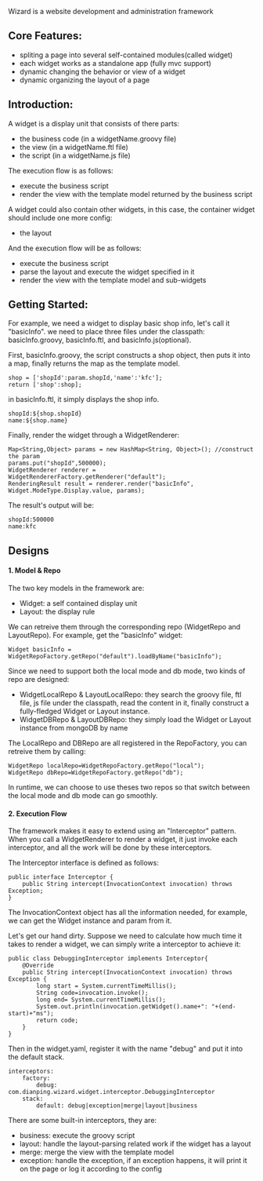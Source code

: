 
Wizard is a website development and administration framework

## Core Features:
- spliting a page into several self-contained modules(called widget)
- each widget works as a standalone app (fully mvc support)
- dynamic changing the behavior or view of a widget
- dynamic organizing the layout of a page

## Introduction:

A widget is a display unit that consists of there parts:

- the business code (in a widgetName.groovy file)
- the view (in a widgetName.ftl file)
- the script (in a widgetName.js file)

The execution flow is as follows:

- execute the business script
- render the view with the template model returned by the business script


A widget could also contain other widgets, in this case, the container widget should include one more config:

- the layout

And the execution flow will be as follows:

- execute the business script
- parse the layout and execute the widget specified in it
- render the view with the template model and sub-widgets

## Getting Started:

For example, we need a widget to display basic shop info, let's call it "basicInfo". we need to place three files under the classpath: basicInfo.groovy, basicInfo.ftl, and basicInfo.js(optional).

First, basicInfo.groovy, the script constructs a shop object, then puts it into a map, finally returns the map as the template model.

	shop = ['shopId':param.shopId,'name':'kfc'];
	return ['shop':shop];
	
in basicInfo.ftl, it simply displays the shop info.

	shopId:${shop.shopId}
	name:${shop.name}
	
Finally, render the widget through a WidgetRenderer:

	Map<String,Object> params = new HashMap<String, Object>(); //construct the param
	params.put("shopId",500000);
	WidgetRenderer renderer = WidgetRendererFactory.getRenderer("default");
	RenderingResult result = renderer.render("basicInfo", Widget.ModeType.Display.value, params);
	
The result's output will be:
	
	shopId:500000
	name:kfc
	
## Designs

#### 1. Model & Repo
The two key models in the framework are:

- Widget: a self contained display unit  
- Layout: the display rule

We can retreive them through the corresponding repo (WidgetRepo and LayoutRepo). For example, get the "basicInfo" widget:

	Widget basicInfo = WidgetRepoFactory.getRepo("default").loadByName("basicInfo");

Since we need to support both the local mode and db mode, two kinds of repo are designed:

- WidgetLocalRepo & LayoutLocalRepo: they search the groovy file, ftl file, js file under the classpath, read the content in it, finally construct a fully-fledged Widget or Layout instance.
- WidgetDBRepo & LayoutDBRepo: they simply load the Widget or Layout instance from mongoDB by name

The LocalRepo and DBRepo are all registered in the RepoFactory, you can retreive them by calling:

	WidgetRepo localRepo=WidgetRepoFactory.getRepo("local");
	WidgetRepo dbRepo=WidgetRepoFactory.getRepo("db");

In runtime, we can choose to use theses two repos so that switch between the local mode and db mode can go smoothly.

#### 2. Execution Flow
The framework makes it easy to extend using an "Interceptor" pattern. When you call a WidgetRenderer to render a widget, it just invoke each interceptor, and all the work will be done by these interceptors.

The Interceptor interface is defined as follows:
	
	public interface Interceptor {
    	public String intercept(InvocationContext invocation) throws Exception;
	}

The InvocationContext object has all the information needed, for example, we can get the Widget instance and param from it.

Let's get our hand dirty. Suppose we need to calculate how much time it takes to render a widget, we can simply write a interceptor to achieve it:

	public class DebuggingInterceptor implements Interceptor{
    	@Override
    	public String intercept(InvocationContext invocation) throws 	Exception {
        	long start = System.currentTimeMillis();
        	String code=invocation.invoke();
        	long end= System.currentTimeMillis();
        	System.out.println(invocation.getWidget().name+": "+(end-start)+"ms");
        	return code;
    	}
	}
	
Then in the widget.yaml, register it with the name "debug" and put it into the default stack.

	interceptors:
    	factory:
        	debug: com.dianping.wizard.widget.interceptor.DebuggingInterceptor
    	stack:
        	default: debug|exception|merge|layout|business
        	
There are some built-in interceptors, they are:

- business: execute the groovy script
- layout: handle the layout-parsing related work if the widget has a layout
- merge: merge the view with the template model
- exception: handle the exception, if an exception happens, it will print it on the page or log it according to the config

